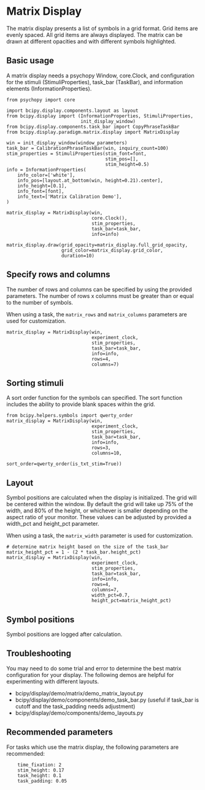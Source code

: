 # Matrix Display

The matrix display presents a list of symbols in a grid format. Grid items are evenly spaced. All grid items are always displayed. The matrix can be drawn at different opacities and with different symbols highlighted.

## Basic usage

A matrix display needs a psychopy Window, core.Clock, and configuration for the stimuli (StimuliProperties), task_bar (TaskBar), and information elements (InformationProperties).

```
from psychopy import core

import bcipy.display.components.layout as layout
from bcipy.display import (InformationProperties, StimuliProperties,
                           init_display_window)
from bcipy.display.components.task_bar import CopyPhraseTaskBar
from bcipy.display.paradigm.matrix.display import MatrixDisplay

win = init_display_window(window_parameters)
task_bar = CalibrationPhraseTaskBar(win, inquiry_count=100)
stim_properties = StimuliProperties(stim_font=font,
                                    stim_pos=[],
                                    stim_height=0.5)
info = InformationProperties(
    info_color=['white'],
    info_pos=[layout.at_bottom(win, height=0.21).center],
    info_height=[0.1],
    info_font=[font],
    info_text=['Matrix Calibration Demo'],
)

matrix_display = MatrixDisplay(win,
                               core.Clock(),
                               stim_properties,
                               task_bar=task_bar,
                               info=info)

matrix_display.draw(grid_opacity=matrix_display.full_grid_opacity,
                    grid_color=matrix_display.grid_color,
                    duration=10)
```

## Specify rows and columns

The number of rows and columns can be specified by using the provided parameters. The number of rows x columns must be greater than or equal to the number of symbols.

When using a task, the `matrix_rows` and `matrix_columns` parameters are used for customization.

```
matrix_display = MatrixDisplay(win,
                               experiment_clock,
                               stim_properties,
                               task_bar=task_bar,
                               info=info,
                               rows=4,
                               columns=7)
```

## Sorting stimuli

A sort order function for the symbols can specified. The sort function includes the ability to provide blank spaces within the grid.

```
from bcipy.helpers.symbols import qwerty_order
matrix_display = MatrixDisplay(win,
                               experiment_clock,
                               stim_properties,
                               task_bar=task_bar,
                               info=info,
                               rows=3,
                               columns=10,
                               sort_order=qwerty_order(is_txt_stim=True))
```

## Layout

Symbol positions are calculated when the display is initialized. The grid will be centered within the window. By default the grid will take up 75% of the width, and 80% of the height, or whichever is smaller depending on the aspect ratio of your monitor. These values can be adjusted by provided a width_pct and height_pct parameter.

When using a task, the `matrix_width` parameter is used for customization.

```
# determine matrix height based on the size of the task_bar
matrix_height_pct = 1 - (2 * task_bar.height_pct)
matrix_display = MatrixDisplay(win,
                               experiment_clock,
                               stim_properties,
                               task_bar=task_bar,
                               info=info,
                               rows=4,
                               columns=7,
                               width_pct=0.7,
                               height_pct=matrix_height_pct)
```

## Symbol positions

Symbol positions are logged after calculation.

## Troubleshooting

You may need to do some trial and error to determine the best matrix configuration for your display. The following demos are helpful for experimenting with different layouts.

* bcipy/display/demo/matrix/demo_matrix_layout.py
* bcipy/display/demo/components/demo_task_bar.py (useful if task_bar is cutoff and the task_padding needs adjustment)
* bcipy/display/demo/components/demo_layouts.py


## Recommended parameters

For tasks which use the matrix display, the following parameters are recommended:

```
    time_fixation: 2
    stim_height: 0.17
    task_height: 0.1
    task_padding: 0.05
```